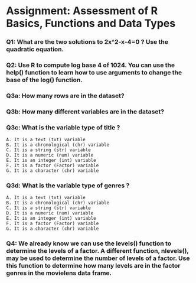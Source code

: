 # Assignment: Assessment of R Basics, Functions and Data Types

### Q1: What are the two solutions to 2x^2-x-4=0 ? Use the quadratic equation.

### Q2: Use R to compute log base 4 of 1024. You can use the help() function to learn how to use arguments to change the base of the log() function.

### Q3a: How many rows are in the dataset?

### Q3b: How many different variables are in the dataset?

### Q3c: What is the variable type of title ?  
    A. It is a text (txt) variable  
    B. It is a chronological (chr) variable  
    C. It is a string (str) variable  
    D. It is a numeric (num) variable  
    E. It is an integer (int) variable  
    F. It is a factor (Factor) variable  
    G. It is a character (chr) variable

### Q3d: What is the variable type of genres ?  
    A. It is a text (txt) variable   
    B. It is a chronological (chr) variable  
    C. It is a string (str) variable  
    D. It is a numeric (num) variable  
    E. It is an integer (int) variable  
    F. It is a factor (Factor) variable  
    G. It is a character (chr) variable

### Q4: We already know we can use the levels() function to determine the levels of a factor. A different function, nlevels(), may be used to determine the number of levels of a factor. Use this function to determine how many levels are in the factor genres in the movielens data frame.
   
